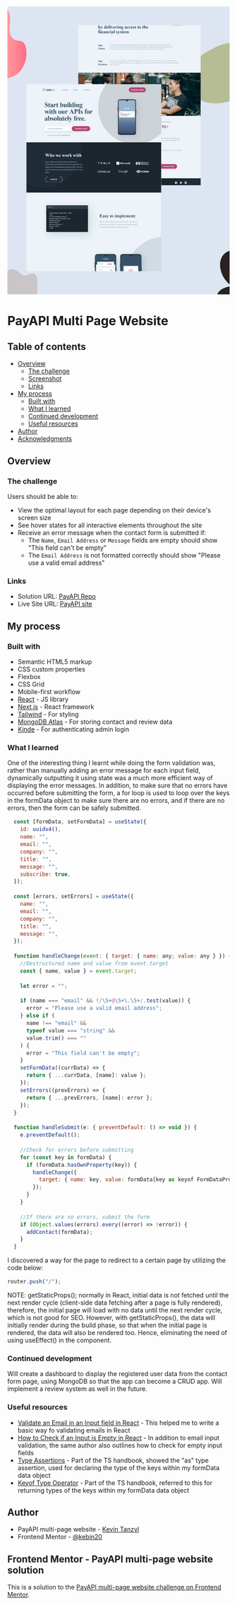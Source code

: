 ![homepage](./public/screenshot.png)

# PayAPI Multi Page Website

## Table of contents

- [Overview](#overview)
  - [The challenge](#the-challenge)
  - [Screenshot](#screenshot)
  - [Links](#links)
- [My process](#my-process)
  - [Built with](#built-with)
  - [What I learned](#what-i-learned)
  - [Continued development](#continued-development)
  - [Useful resources](#useful-resources)
- [Author](#author)
- [Acknowledgments](#acknowledgments)


## Overview

### The challenge

Users should be able to:

- View the optimal layout for each page depending on their device's screen size
- See hover states for all interactive elements throughout the site
- Receive an error message when the contact form is submitted if:
  - The `Name`, `Email Address` or `Message` fields are empty should show "This field can't be empty"
  - The `Email Address` is not formatted correctly should show "Please use a valid email address"

### Links

- Solution URL: [PayAPI Repo](https://github.com/kebin20/payapi-multi-page-website)
- Live Site URL: [PayAPI site](https://payapi-multi-page-website-kebin20s-projects.vercel.app/)

## My process

### Built with

- Semantic HTML5 markup
- CSS custom properties
- Flexbox
- CSS Grid
- Mobile-first workflow
- [React](https://reactjs.org/) - JS library
- [Next.js](https://nextjs.org/) - React framework
- [Tailwind](https://tailwind.com/) - For styling
- [MongoDB Atlas](https://www.mongodb.com/atlas) - For storing contact and review data
- [Kinde](https://kinde.com/) - For authenticating admin login

### What I learned

One of the interesting thing I learnt while doing the form validation was, rather than manually adding an error message for each input field, dynamically outputting it using state was a much more efficient way of displaying the error messages. In addition, to make sure that no errors have occurred before submitting the form,  a for loop is used to loop over the keys in the formData object to make sure there are no errors, and if there are no errors, then the form can be safely submitted.

```js
  const [formData, setFormData] = useState({
    id: uuidv4(),
    name: "",
    email: "",
    company: "",
    title: "",
    message: "",
    subscribe: true,
  });

  const [errors, setErrors] = useState({
    name: "",
    email: "",
    company: "",
    title: "",
    message: "",
  });

  function handleChange(event: { target: { name: any; value: any } }) {
    //Destructured name and value from event.target
    const { name, value } = event.target;

    let error = "";

    if (name === "email" && !/\S+@\S+\.\S+/.test(value)) {
      error = "Please use a valid email address";
    } else if (
      name !== "email" &&
      typeof value === "string" &&
      value.trim() === ""
    ) {
      error = "This field can't be empty";
    }
    setFormData((currData) => {
      return { ...currData, [name]: value };
    });
    setErrors((prevErrors) => {
      return { ...prevErrors, [name]: error };
    });
  }

  function handleSubmit(e: { preventDefault: () => void }) {
    e.preventDefault();

    //Check for errors before submitting
    for (const key in formData) {
      if (formData.hasOwnProperty(key)) {
        handleChange({
          target: { name: key, value: formData[key as keyof FormDataProps] },
        });
      }
    }

    //If there are no errors, submit the form
    if (Object.values(errors).every((error) => !error)) {
      addContact(formData);
    }
  }
```

I discovered a way for the page to redirect to a certain page by utilizing the code below:

```js
router.push("/");
```
NOTE: getStaticProps(); normally in React, initial data is not fetched until the next render cycle (client-side data fetching after a page is fully rendered), therefore, the initial page will load with no data until the next render cycle, which is not good for SEO. However, with getStaticProps(), the data will initially render during the build phase, so that when the initial page is rendered, the data will also be rendered too. Hence, eliminating the need of using useEffect() in the component. 

### Continued development

Will create a dashboard to display the registered user data from the contact form page, using MongoDB so that the app can become a CRUD app. Will implement a review system as well in the future.


### Useful resources

- [Validate an Email in an Input field in React](https://bobbyhadz.com/blog/react-check-if-email-is-valid) - This helped me to write a basic way fo validating emails in React
- [How to Check if an Input is Empty in React](https://bobbyhadz.com/blog/react-check-if-input-is-empty) - In addition to email input validation, the same author also outlines how to check for empty input fields
- [Type Assertions](https://www.typescriptlang.org/docs/handbook/2/everyday-types.html#type-assertions) - Part of the TS handbook, showed the "as" type assertion, used for declaring the type of the keys within my formData data object
- [Keyof Type Operator](https://www.typescriptlang.org/docs/handbook/2/keyof-types.html) - Part of the TS handbook, referred to this for returning types of the keys within my formData data object

## Author

- PayAPI multi-page website - [Kevin Tanzyl](https://ktanzyl.netlify.app/)
- Frontend Mentor - [@kebin20](https://www.frontendmentor.io/profile/kebin20)

## Frontend Mentor - PayAPI multi-page website solution

This is a solution to the [PayAPI multi-page website challenge on Frontend Mentor](https://www.frontendmentor.io/challenges/payapi-multipage-website-FDLR1Y11e). 